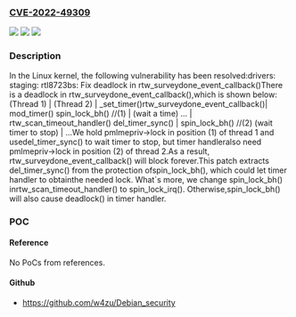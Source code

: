 ### [CVE-2022-49309](https://cve.mitre.org/cgi-bin/cvename.cgi?name=CVE-2022-49309)
![](https://img.shields.io/static/v1?label=Product&message=Linux&color=blue)
![](https://img.shields.io/static/v1?label=Version&message=554c0a3abf216c991c5ebddcdb2c08689ecd290b%3C%20c84e5c819600ee0628f61b33d145258ae0f3d7a7%20&color=brighgreen)
![](https://img.shields.io/static/v1?label=Vulnerability&message=n%2Fa&color=brighgreen)

### Description

In the Linux kernel, the following vulnerability has been resolved:drivers: staging: rtl8723bs: Fix deadlock in rtw_surveydone_event_callback()There is a deadlock in rtw_surveydone_event_callback(),which is shown below:   (Thread 1)                  |      (Thread 2)                               | _set_timer()rtw_surveydone_event_callback()|  mod_timer() spin_lock_bh() //(1)          |  (wait a time) ...                           | rtw_scan_timeout_handler() del_timer_sync()              |  spin_lock_bh() //(2) (wait timer to stop)          |  ...We hold pmlmepriv->lock in position (1) of thread 1 and usedel_timer_sync() to wait timer to stop, but timer handleralso need pmlmepriv->lock in position (2) of thread 2.As a result, rtw_surveydone_event_callback() will block forever.This patch extracts del_timer_sync() from the protection ofspin_lock_bh(), which could let timer handler to obtainthe needed lock. What`s more, we change spin_lock_bh() inrtw_scan_timeout_handler() to spin_lock_irq(). Otherwise,spin_lock_bh() will also cause deadlock() in timer handler.

### POC

#### Reference
No PoCs from references.

#### Github
- https://github.com/w4zu/Debian_security

